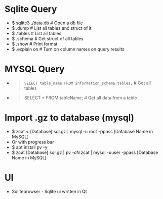 Sqlite Query
=====
* $ sqlite3 ./data.db # Open a db file
* $ .dump             # List all tables and struct of it
* $ .tables           # List all tables
* $ .schema           # Get struct of all tables
* $ .show                    # Print format
* $ .explain on              # Turn on column names on query results

MYSQL Query
=====
* > `SELECT table_name FROM information_schema.tables;` # Get all tables
* > SELECT * FROM tableName; # Get all data from a table

Import .gz to database (mysql)
=====
* $ zcat < [Database].sql.gz | mysql -u root -ppass [Database Name in MySQL]
* Or with progress bar
* $ apt install pv -y
* $ zcat [Database].sql.gz | pv -cN zcat | mysql -uuser -ppass [Database Name in MySQL]

UI
=====
* Sqlitebrowser - Sqlite ui written in Qt

